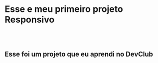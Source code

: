 <h1> Esse e meu primeiro projeto Responsivo </h1>
<br>
<br>
<h2> Esse foi um projeto que eu aprendi no DevClub</h2>
